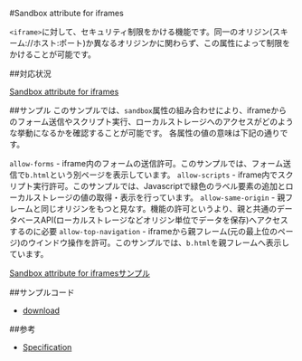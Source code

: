 #Sandbox attribute for iframes

`<iframe>`に対して、セキュリティ制限をかける機能です。同一のオリジン(スキーム://ホスト:ポート)か異なるオリジンかに関わらず、この属性によって制限をかけることが可能です。

##対応状況

[Sandbox attribute for iframes](http://caniuse.com/#feat=iframe-sandbox)

##サンプル
このサンプルでは、`sandbox`属性の組み合わせにより、iframeからのフォーム送信やスクリプト実行、ローカルストレージへのアクセスがどのような挙動になるかを確認することが可能です。
各属性の値の意味は下記の通りです。

`allow-forms` - iframe内のフォームの送信許可。このサンプルでは、フォーム送信で`b.html`という別ページを表示しています。
`allow-scripts` - iframe内でスクリプト実行許可。このサンプルでは、Javascriptで緑色のラベル要素の追加とローカルストレージの値の取得・表示を行っています。
`allow-same-origin` - 親フレームと同じオリジンをもつと見なす。機能の許可というより、親と共通のデータベースAPI(ローカルストレージなどオリジン単位でデータを保存)へアクセスするのに必要
`allow-top-navigation` - iframeから親フレーム(元の最上位のページ)のウインドウ操作を許可。このサンプルでは、`b.html`を親フレームへ表示しています。

[Sandbox attribute for iframesサンプル](http://ayuta-s-ooki.github.com/html5sampleworks/samples/iframe/)

##サンプルコード

- [download](http://ayuta-s-ooki.github.com/html5sampleworks/downloads/iframe.zip)

##参考

- [Specification](http://www.w3.org/TR/html5/the-iframe-element.html#attr-iframe-sandbox)
